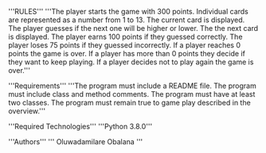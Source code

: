 '''RULES''' '''The player starts the game with 300 points. Individual cards are represented as a number from 1 to 13. The current card is displayed. The player guesses if the next one will be higher or lower. The the next card is displayed. The player earns 100 points if they guessed correctly. The player loses 75 points if they guessed incorrectly. If a player reaches 0 points the game is over. If a player has more than 0 points they decide if they want to keep playing. If a player decides not to play again the game is over.'''

'''Requirements''' '''The program must include a README file. The program must include class and method comments. The program must have at least two classes. The program must remain true to game play described in the overview.'''

'''Required Technologies''' '''Python 3.8.0'''

'''Authors''' ''' Oluwadamilare Obalana '''